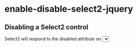 # enable-disable-select2-jquery
## Disabling a Select2 control
Select2 will respond to the disabled attribute on <select> elements. You can also initialize Select2 with disabled: true to get the same effect.
Demo: https://fcf81.csb.app

